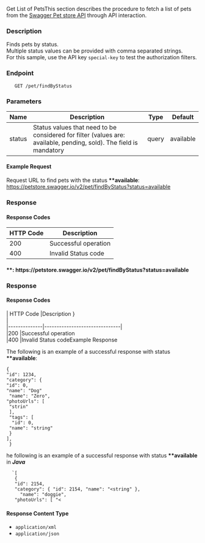 Get List of PetsThis section describes the procedure to fetch a list of pets from the  <a href="https://petstore.swagger.io/">Swagger Pet store API</a> through API interaction.</p>

### Description
<p>Finds pets by status.<br>
Multiple status values can be provided with comma separated strings.<br>
For this sample, use the API key <code>special-key</code> to test the authorization filters.</p>
<h3 id="endpoint">Endpoint</h3>
<pre><code>   GET /pet/findByStatus
</code></pre>
<h3 id="parameters">Parameters</h3>
<table>
<thead>
<tr>
<th>Name</th>
<th>Description</th>
<th>Type</th>
<th>Default</th>
</tr>
</thead>
<tbody>
<tr>
<td>status</td>
<td>Status values that need to be considered for filter (values are: available, pending, sold). The field is mandatory</td>
<td>query</td>
<td>available</td>
</tr>
</tbody>
</table><h4 id="example-requesth4">Example Request</h4>
<p>
Request URL to find pets with the status <strong>**available</strong>:<br>
<a href="https://petstore.swagger.io/v2/pet/findByStatus?status=available">https://petstore.swagger.io/v2/pet/findByStatus?status=available</a></p>
<h3 id="response">Response</h3>
<h4 id="response-codes">Response Codes</h4>
<table>
<thead>
<tr>
<th>HTTP Code</th>
<th>Description</th>
</tr>
</thead>
<tbody>
<tr>
<td>200</td>
<td>Successful operation</td>
</tr>
<tr>
<td>400</td>
<td>Invalid Status code</td>
</tr>
</tbody>
</table><h4 id="example-response">**: 
https://petstore.swagger.io/v2/pet/findByStatus?status=available
</h4><h3 id="response">Response</h3>
<h4 id="response-codes">Response Codes</h4>
<p>| HTTP Code       |Description    }<br>
|<br>
|--------------|-------------------------------|<br>
|200           |Successful operation<br>
|400           |Invalid Status codeExample Response</p>
<p>
The following is an example of a successful  response with status <strong>**available</strong>:</p>
<pre><code>{
"id": 1234,
"category": {
"id": 0,
"name": "Dog"
 "name": "Zero",
"photoUrls": [
 "strin"
 ],
 "tags": [
  "id": 0,
 "name": "string"
 }
],
 }
</code></pre>
<p>he following is an example of a successful  response with status <strong>**available</strong> in <em><strong>Java</strong></em></p>
<pre><code>  `[ 
   { 
   "id": 2154, 
   "category": { "id": 2154, "name": "&lt;string" }, 
     "name": "doggie", 
   "photoUrls": [ "&lt;</code></pre><p></p>
<h4 id="response-content-type">Response Content Type</h4>
<ul>
<li><code>application/xml</code></li>
<li><code>application/json</code></li>
</ul>



</div>
</body>

</html>
<!--stackedit_data:
eyJoaXN0b3J5IjpbMTMzOTkzNDU5MV19
-->